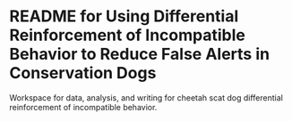 # README for Using Differential Reinforcement of Incompatible Behavior to Reduce False Alerts in Conservation Dogs
Workspace for data, analysis, and writing for cheetah scat dog differential reinforcement of incompatible behavior.
